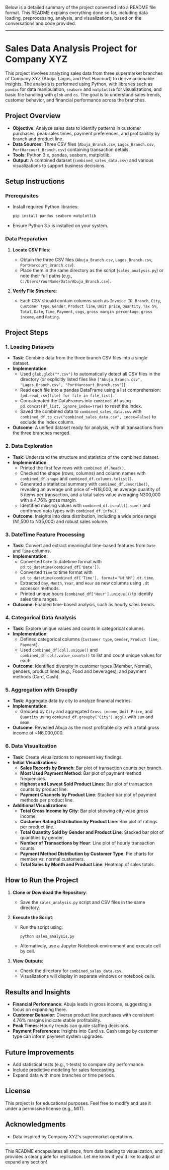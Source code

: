 Below is a detailed summary of the project converted into a README file format. This README explains everything done so far, including data loading, preprocessing, analysis, and visualizations, based on the conversations and code provided.

---

# Sales Data Analysis Project for Company XYZ

This project involves analyzing sales data from three supermarket branches of Company XYZ (Abuja, Lagos, and Port Harcourt) to derive actionable insights. The analysis is performed using Python, with libraries such as `pandas` for data manipulation, `seaborn` and `matplotlib` for visualizations, and basic file handling with `glob` and `os`. The goal is to understand sales trends, customer behavior, and financial performance across the branches.

## Project Overview

- **Objective**: Analyze sales data to identify patterns in customer purchases, peak sales times, payment preferences, and profitability by branch and product line.
- **Data Sources**: Three CSV files (`Abuja_Branch.csv`, `Lagos_Branch.csv`, `PortHarcourt_Branch.csv`) containing transaction details.
- **Tools**: Python 3.x, pandas, seaborn, matplotlib.
- **Output**: A combined dataset (`combined_sales_data.csv`) and various visualizations to support business decisions.

## Setup Instructions

### Prerequisites
- Install required Python libraries:
  ```bash
  pip install pandas seaborn matplotlib
  ```
- Ensure Python 3.x is installed on your system.

### Data Preparation
1. **Locate CSV Files**:
   - Obtain the three CSV files (`Abuja_Branch.csv`, `Lagos_Branch.csv`, `PortHarcourt_Branch.csv`).
   - Place them in the same directory as the script (`sales_analysis.py`) or note their full paths (e.g., `C:/Users/YourName/Data/Abuja_Branch.csv`).

2. **Verify File Structure**:
   - Each CSV should contain columns such as `Invoice ID`, `Branch`, `City`, `Customer type`, `Gender`, `Product line`, `Unit price`, `Quantity`, `Tax 5%`, `Total`, `Date`, `Time`, `Payment`, `cogs`, `gross margin percentage`, `gross income`, and `Rating`.

## Project Steps

### 1. Loading Datasets
- **Task**: Combine data from the three branch CSV files into a single dataset.
- **Implementation**:
  - Used `glob.glob("*.csv")` to automatically detect all CSV files in the directory (or explicitly listed files like `["Abuja_Branch.csv", "Lagos_Branch.csv", "PortHarcourt_Branch.csv"]`).
  - Read each file into a pandas DataFrame using a list comprehension: `[pd.read_csv(file) for file in file_list]`.
  - Concatenated the DataFrames into `combined_df` using `pd.concat(df_list, ignore_index=True)` to reset the index.
  - Saved the combined data to `combined_sales_data.csv` with `combined_df.to_csv("combined_sales_data.csv", index=False)` to exclude the index column.
- **Outcome**: A unified dataset ready for analysis, with all transactions from the three branches merged.

### 2. Data Exploration
- **Task**: Understand the structure and statistics of the combined dataset.
- **Implementation**:
  - Printed the first few rows with `combined_df.head()`.
  - Checked the shape (rows, columns) and column names with `combined_df.shape` and `combined_df.columns.tolist()`.
  - Generated a statistical summary with `combined_df.describe()`, revealing an average unit price of ~N18,000, an average quantity of 5 items per transaction, and a total sales value averaging N300,000 with a 4.76% gross margin.
  - Identified missing values with `combined_df.isnull().sum()` and confirmed data types with `combined_df.info()`.
- **Outcome**: Insights into data distribution, including a wide price range (N1,500 to N35,000) and robust sales volume.

### 3. DateTime Feature Processing
- **Task**: Convert and extract meaningful time-based features from `Date` and `Time` columns.
- **Implementation**:
  - Converted `Date` to datetime format with `pd.to_datetime(combined_df['Date'])`.
  - Converted `Time` to time format with `pd.to_datetime(combined_df['Time'], format='%H:%M').dt.time`.
  - Extracted `Day`, `Month`, `Year`, and `Hour` as new columns using `.dt` accessor methods.
  - Printed unique hours (`combined_df['Hour'].unique()`) to identify sales time ranges.
- **Outcome**: Enabled time-based analysis, such as hourly sales trends.

### 4. Categorical Data Analysis
- **Task**: Explore unique values and counts in categorical columns.
- **Implementation**:
  - Defined categorical columns (`Customer type`, `Gender`, `Product line`, `Payment`).
  - Used `combined_df[col].unique()` and `combined_df[col].value_counts()` to list and count unique values for each.
- **Outcome**: Identified diversity in customer types (Member, Normal), genders, product lines (e.g., Food and beverages), and payment methods (Card, Cash).

### 5. Aggregation with GroupBy
- **Task**: Aggregate data by city to analyze financial metrics.
- **Implementation**:
  - Grouped by `City` and aggregated `Gross income`, `Unit Price`, and `Quantity` using `combined_df.groupby('City').agg()` with `sum` and `mean`.
- **Outcome**: Revealed Abuja as the most profitable city with a total gross income of ~N6,000,000.

### 6. Data Visualization
- **Task**: Create visualizations to represent key findings.
- **Initial Visualizations**:
  - **Sales Records by Branch**: Bar plot of transaction counts per branch.
  - **Most Used Payment Method**: Bar plot of payment method frequencies.
  - **Highest and Lowest Sold Product Lines**: Bar plot of transaction counts by product line.
  - **Payment Channels by Product Line**: Stacked bar plot of payment methods per product line.
- **Additional Visualizations**:
  - **Total Gross Income by City**: Bar plot showing city-wise gross income.
  - **Customer Rating Distribution by Product Line**: Box plot of ratings per product line.
  - **Total Quantity Sold by Gender and Product Line**: Stacked bar plot of quantities by gender.
  - **Number of Transactions by Hour**: Line plot of hourly transaction counts.
  - **Payment Method Distribution by Customer Type**: Pie charts for member vs. normal customers.
  - **Total Sales by Month and Product Line**: Heatmap of sales totals.

## How to Run the Project

1. **Clone or Download the Repository**:
   - Save the `sales_analysis.py` script and CSV files in the same directory.

2. **Execute the Script**:
   - Run the script using:
     ```bash
     python sales_analysis.py
     ```
   - Alternatively, use a Jupyter Notebook environment and execute cell by cell.

3. **View Outputs**:
   - Check the directory for `combined_sales_data.csv`.
   - Visualizations will display in separate windows or notebook cells.

## Results and Insights
- **Financial Performance**: Abuja leads in gross income, suggesting a focus on expanding there.
- **Customer Behavior**: Diverse product line purchases with consistent 4.76% margins indicate stable profitability.
- **Peak Times**: Hourly trends can guide staffing decisions.
- **Payment Preferences**: Insights into Card vs. Cash usage by customer type can inform payment system upgrades.

## Future Improvements
- Add statistical tests (e.g., t-tests) to compare city performance.
- Include predictive modeling for sales forecasting.
- Expand data with more branches or time periods.

## License
This project is for educational purposes. Feel free to modify and use it under a permissive license (e.g., MIT).

## Acknowledgments
- Data inspired by Company XYZ's supermarket operations.

---

This README encapsulates all steps, from data loading to visualization, and provides a clear guide for replication. Let me know if you'd like to adjust or expand any section!